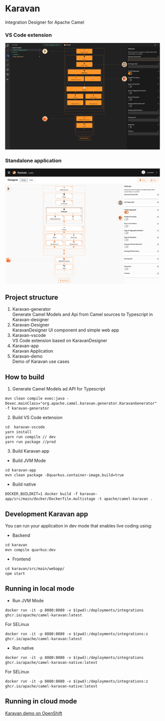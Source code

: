 # Karavan
Integration Designer for Apache Camel

### VS Code extension
![karavan-vscode](screenshots/karavan-vscode.png)

### Standalone application
![karavan](screenshots/karavan.png)

## Project structure
1. Karavan-generator  
Generate Camel Models and Api from Camel sources to Typescript in Karavan-designer
2. Karavan-Designer  
KaravanDesigner UI component and simple web app
3. Karavan-vscode  
VS Code extension based on KaravanDesigner
4. Karavan-app  
Karavan Application
5. Karavan-demo  
Demo of Karavan use cases


## How to build
1. Generate Camel Models ad API for Typescript
```
mvn clean compile exec:java -Dexec.mainClass="org.apache.camel.karavan.generator.KaravanGenerator" -f karavan-generator
```

2. Build VS Code extension
```
cd  karavan-vscode
yarn install
yarn run compile // dev
yarn run package //prod
```

3. Build Karavan app  
- Build JVM Mode
```
cd karavan-app
mvn clean package -Dquarkus.container-image.build=true
```
- Build native
```
DOCKER_BUILDKIT=1 docker build -f karavan-app/src/main/docker/Dockerfile.multistage -t apache/camel-karavan .
```

## Development Karavan app
You can run your application in dev mode that enables live coding using:
- Backend
```shell script
cd karavan
mvn compile quarkus:dev
```
- Frontend
```shell script
cd karavan/src/main/webapp/
npm start
```

## Running in local mode
- Run JVM Mode
```shell script
docker run -it -p 8080:8080 -v $(pwd):/deployments/integrations ghcr.io/apache/camel-karavan:latest
```
For SELinux
```shell script
docker run -it -p 8080:8080 -v $(pwd):/deployments/integrations:z ghcr.io/apache/camel-karavan:latest
```

- Run native
```shell script
docker run -it -p 8080:8080 -v $(pwd):/deployments/integrations ghcr.io/apache/camel-karavan-native:latest
```
For SELinux
```shell script
docker run -it -p 8080:8080 -v $(pwd):/deployments/integrations:z ghcr.io/apache/camel-karavan-native:latest
```

## Running in cloud mode
[Karavan demo on OpenShift](karavan-demo/openshift/README.md)
